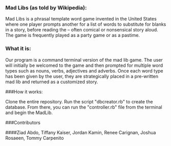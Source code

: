 ### Mad Libs (as told by Wikipedia):

Mad Libs is a phrasal template word game invented in the United States
where one player prompts another for a list of words to substitute for
blanks in a story, before reading the – often comical or nonsensical story aloud. The game is frequently played as a party game or as a pastime.

### What it is:

Our program is a command terminal version of the mad lib game. The user
will initially be welcomed to the game and then prompted for multiple
word types such as nouns, verbs, adjectives and adverbs. Once each
word type has been given by the user, they are strategically placed in
a pre-written mad lib and returned as a customized story.


###How it works:

Clone the entire repository. Run the script "dbcreator.rb" to create the database. From there, you can run the "controller.rb" file from the terminal and begin the MadLib.


###Contributors

####Ziad Abdo, Tiffany Kaiser, Jordan Kamin, Renee Carignan, Joshua Rosaeen, Tommy Carpenito